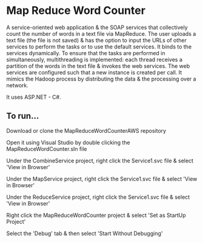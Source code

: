 # Map Reduce Word Counter

A service-oriented web application & the SOAP services that collectively count the number of words in a text file via MapReduce. The user uploads a text file (the file is not saved) & has the option to input the URLs of other services to perform the tasks or to use the default services. It binds to the services dynamically. To ensure that the tasks are performed in simultaneously, multithreading is implemented: each thread receives a partition of the words in the text file & invokes the web services. The web services are configured such that a new instance is created per call. It mimics the Hadoop process by distributing the data & the processing over a network.

It uses ASP.NET - C#.


## To run...

Download or clone the MapReduceWordCounterAWS repository

Open it using Visual Studio by double clicking the MapReduceWordCounter.sln file

Under the CombineService project, right click the Service1.svc file & select 'View in Browser'

Under the MapService project, right click the Service1.svc file & select 'View in Browser'

Under the ReduceService project, right click the Service1.svc file & select 'View in Browser'

Right click the MapReduceWordCounter project & select 'Set as StartUp Project'

Select the 'Debug' tab & then select 'Start Without Debugging'
